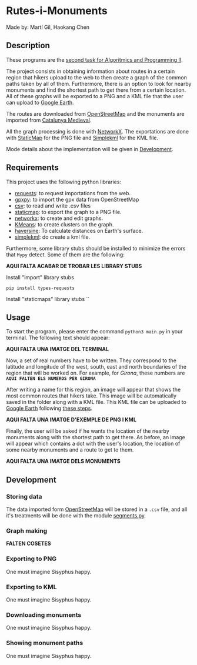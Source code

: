 # Rutes-i-Monuments
Made by: Martí Gil, Haokang Chen

## Description
These programs are the [second task for Algoritmics and Programming II](https://github.com/jordi-petit/ap2-rutes-i-monuments-2024).

The project consists in obtaining information about routes in a certain region that hikers upload to the web to then create a graph of the common paths taken by all of them. Furthermore, there is an option to look for nearby monuments and find the shortest path to get there from a certain location. All of these graphs will be exported to a PNG and a KML file that the user can upload to [Google Earth](https://www.google.es/intl/es/earth/index.html).

The routes are downloaded from [OpenStreetMap](https://www.openstreetmap.org/#map=12/41.3823/2.1279) and the monuments are imported from [Catalunya Medieval](https://www.catalunyamedieval.es/). 

All the graph processing is done with [NetworkX](https://networkx.org/documentation/stable/tutorial.html). The exportations are done with [StaticMap](https://github.com/komoot/staticmap/blob/master/README.md) for the PNG file and [Simplekml](https://simplekml.readthedocs.io/en/latest/) for the KML file.

Mode details about the implementation will be given in [Development](#development).

## Requirements

This project uses the following python libraries:
- [requests](https://pypi.org/project/requests/): to request importations from the web.
- [gpxpy](https://pypi.org/project/gpxpy/): to import the gpx data from OpenStreetMap
- [csv](https://docs.python.org/3/library/csv.html): to read and write .csv files
- [staticmap](https://developers.google.com/maps/documentation/maps-static/overview?hl=es-419): to export the graph to a PNG file.
- [networkx](https://networkx.org/documentation/stable/reference/index.html): to create and edit graphs.
- [KMeans](https://scikit-learn.org/stable/modules/generated/sklearn.cluster.KMeans.html): to create clusters on the graph.
- [haversine](https://pypi.org/project/haversine/): To calculate distances on Earth's surface.
- [simplekml](https://simplekml.readthedocs.io/en/latest/): do create a kml file.

Furthermore, some library stubs should be installed to minimize the errors that `Mypy` detect. Some of them are the following:

**AQUI FALTA ACABAR DE TROBAR LES LIBRARY STUBS**



Install "import" library stubs

``
pip install types-requests
``

Install "staticmaps" library stubs
``

## Usage

To start the program, please enter the command `python3 main.py` in your terminal. The following text should appear:

**AQUI FALTA UNA IMATGE DEL TERMINAL**

Now, a set of real numbers have to be written. They correspond to the latitude and longitude of the west, south, east and north boundaries of the region that will be worked on. For example, for _Girona_, these numbers are **`AQUI FALTEN ELS NUMEROS PER GIRONA`**

After writing a name for this region, an image will appear that shows the most common routes that hikers take. This image will be automatically saved in the folder along with a KML file. This KML file can be uploaded to [Google Earth](https://www.google.es/intl/es/earth/index.html) following [these steps](https://support.google.com/mymaps/answer/3024836?hl=en&co=GENIE.Platform%3DDesktop).

**AQUI FALTA UNA IMATGE D'EXEMPLE DE PNG I KML**

Finally, the user will be asked if he wants the location of the nearby monuments along with the shortest path to get there. As before, an image will appear which contains a dot with the user's location, the location of some nearby monuments and a route to get to them.

**AQUI FALTA UNA IMATGE DELS MONUMENTS**


## Development

### Storing data

The data imported form [OpenStreetMap](https://www.openstreetmap.org/#map=12/41.3823/2.1279) will be stored in a `.csv` file, and all it's treatments will be done with the module [segments.py](segments.py).

### Graph making



**FALTEN COSETES**

### Exporting to PNG
One must imagine Sisyphus happy.

### Exporting to KML
One must imagine Sisyphus happy.

### Downloading monuments
One must imagine Sisyphus happy.

### Showing monument paths
One must imagine Sisyphus happy.
